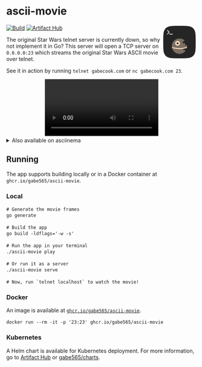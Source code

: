 # ascii-movie

<img src="./assets/icon.svg" alt="ascii-movie logo" width="92" align="right">

[![Build](https://github.com/gabe565/ascii-movie/actions/workflows/build.yml/badge.svg)](https://github.com/gabe565/ascii-movie/actions/workflows/build.yml)
[![Artifact Hub](https://img.shields.io/endpoint?url=https://artifacthub.io/badge/repository/gabe565)](https://artifacthub.io/packages/helm/gabe565/ascii-telnet)

The original Star Wars telnet server is currently down, so why not implement it in Go? This server will open a TCP server on `0.0.0.0:23` which streams the original Star Wars ASCII movie over telnet.

See it in action by running `telnet gabecook.com` or `nc gabecook.com 23`.

<div align="center">
  <video src="https://user-images.githubusercontent.com/7717888/230577875-ef2e19bb-a804-40a1-9990-84a4ccff29df.mp4"></video>
</div>

<details>
  <summary>Also available on asciinema</summary>

  <p align="center">
    <a href="https://asciinema.org/a/431278"><img src="https://asciinema.org/a/431278.svg"/></a>
  </p>
</details>

## Running

The app supports building locally or in a Docker container at `ghcr.io/gabe565/ascii-movie`.

### Local
```shell
# Generate the movie frames
go generate

# Build the app
go build -ldflags='-w -s'

# Run the app in your terminal
./ascii-movie play

# Or run it as a server
./ascii-movie serve

# Now, run `telnet localhost` to watch the movie!
```

### Docker
An image is available at [`ghcr.io/gabe565/ascii-movie`](ghcr.io/gabe565/ascii-movie).
```shell
docker run --rm -it -p '23:23' ghcr.io/gabe565/ascii-movie
```

### Kubernetes

A Helm chart is available for Kubernetes deployment.
For more information, go to
[Artifact Hub](https://artifacthub.io/packages/helm/gabe565/ascii-telnet) or
[gabe565/charts](https://github.com/gabe565/charts/tree/main/charts/ascii-telnet).
